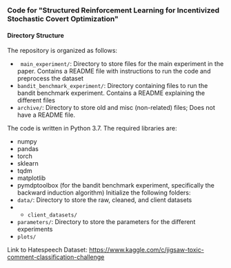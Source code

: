 ### Code for "Structured Reinforcement Learning for Incentivized Stochastic Covert Optimization"

#### Directory Structure
The repository is organized as follows:
- ``` main_experiment/```: Directory to store files for the main experiment in the paper. Contains a README file with instructions to run the code and preprocess the dataset
- ```bandit_benchmark_experiment/```: Directory containing files to run the bandit benchmark experiment. Contains a README explaining the different files
- ```archive/```: Directory to store old and misc (non-related) files; Does not have a README file.

The code is written in Python 3.7. The required libraries are:
- numpy
- pandas
- torch
- sklearn
- tqdm
- matplotlib
- pymdptoolbox (for the bandit benchmark experiment, specifically the backward induction algorithm)
Initialize the following folders: 
- ```data/```: Directory to store the raw, cleaned, and client datasets
- - ```client_datasets/```
- ```parameters/```: Directory to store the parameters for the different experiments 
- ```plots/```


Link to Hatespeech Dataset: https://www.kaggle.com/c/jigsaw-toxic-comment-classification-challenge
